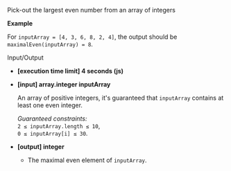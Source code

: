
Pick-out the largest even number from an array of integers

**Example**

For  `inputArray = [4, 3, 6, 8, 2, 4]`, the output should be  
`maximalEven(inputArray) = 8`.

Input/Output

-   **[execution time limit] 4 seconds (js)**
    
-   **[input] array.integer inputArray**
    
    An array of positive integers, it's guaranteed that  `inputArray`  contains at least one even integer.
    
    _Guaranteed constraints:_  
    `2 ≤ inputArray.length ≤ 10`,  
    `0 ≤ inputArray[i] ≤ 30`.
    
-   **[output] integer**
    
    -   The maximal even element of  `inputArray`.
